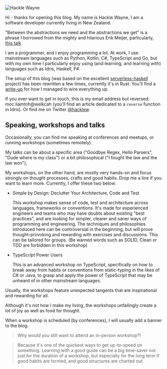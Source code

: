 ![Hackle Wayne](https://s3.ap-southeast-2.amazonaws.com/hacklewayne.com/avatar.jpg)

Hi - thanks for opening this blog. My name is Hackle Wayne, I am a software developer currently living in New Zealand.

"Between the abstractions we need and the abstractions we get" is a phrase I borrowed from the mighty and hilarious Erik Meijer, particularly, [this talk](https://www.youtube.com/watch?v=NKeHrApPWlo)

I am a programmer, and I enjoy programming a lot. At work, I use mainstream languages such as Python, Kotlin, C#, TypeScript and Go, but with my own time I particularly enjoy using (and learning, and learning with) languages such as Idris, Haskell, F#.

The setup of this blog (was based on the excellent [serverless-haskell](https://github.com/seek-oss/serverless-haskell) project) has been rewritten a few times, currently it's in Rust. You'll find a [write-up](/how-is-this-blog-put-together) for how I managed to wire everything up.

If you ever want to get in touch, this is my email address but reversed: moc.liamtoh@welkcah (you'll find an article dedicated to a ``reverse`` function in Idris). Or find me on Twitter [@hacklew](https://twitter.com/hacklew).

## Speaking, workshops and talks

Occasionally, you can find me speaking at conferences and meetups, or running workshops (sometimes remotely).

My talks can be about a specific area ("Goodbye Regex, Hello Parsers", "Dude where is my class") or a bit philosophical ("I fought the law and the law won"),

My workshops, on the other hand, are mostly very hands-on and focus strongly on thought processes, crafts and good habits. Drop me a line if you want to learn more. Currently, I offer these two below.

* Simple by Design: Declutter Your Architecture, Code and Test

   This workshop makes sense of code, test and architecture across languages, frameworks or conventions. It's made for experienced engineers and teams who may have doubts about existing "best practices", and are looking for simpler, clearer and saner ways of programming and engineering. The techniques and philosophies introduced here can be controversial in the beginning, but will prove thought-provoking and rewarding with exercises and discussions. This can be tailored for groups. (Be warned words such as SOLID, Clean or TDD are forbidden in this workshop)

* TypeScript Power Users

   This is an advanced workshop on TypeScript, specifically on how to break away from habits or conventions from static-typing in the likes of C# or Java, to grasp and apply the power of TypeScript that may be unheard of in other mainstream languages.

Usually, the workshops feature unexpected tangents that are inspirational and rewarding for all.

Although it's not how I make my living, the workshops unfailingly create a lot of joy as well as food for thought.

When a workshop is scheduled (by conferences), I will usually add a banner to the blog.

> Why would you still want to attend an in-person workshop?!

> Because it's one of the quickest ways to get up-to-speed on something. Learning with a good guide can be a big time-saver not just for the duration of a workshop, but especially for the long term if good habits are formed, and good structures are charted out.
